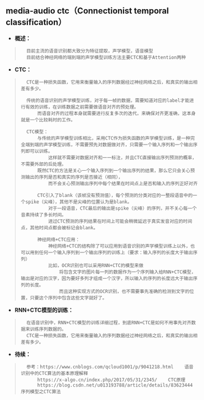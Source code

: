 ## media-audio ctc（Connectionist temporal classification）
- **概述：**
>       目前主流的语音识别都大致分为特征提取，声学模型，语音模型
>       目前结合神经网络的端到端的声学模型训练方法主要CTC和基于Attention两种
>
>
>
>

- **CTC：**
>       CTC是一种损失函数，它用来衡量输入的序列数据经过神经网络之后，和真实的输出相差有多少。
>
>       传统的语音识别的声学模型训练，对于每一帧的数据，需要知道对应的label才能进行有效的训练，在训练数据之前需要做语音对齐的预处理。
>           而语音对齐的过程本身就需要进行反复多次的迭代，来确保对齐更准确，这本身就是一个比较耗时的工作。
>
>       CTC模型：
>           与传统的声学模型训练相比，采用CTC作为损失函数的声学模型训练，是一种完全端到端的声学模型训练，不需要预先对数据做对齐，只需要一个输入序列和一个输出序列即可以训练。
>               这样就不需要对数据对齐和一一标注，并且CTC直接输出序列预测的概率，不需要外部的后处理。
>           既然CTC的方法是关心一个输入序列到一个输出序列的结果，那么它只会关心预测输出的序列是否和真实的序列是否接近（相同），
>               而不会关心预测输出序列中每个结果在时间点上是否和输入的序列正好对齐
>
>           CTC引入了blank（该帧没有预测值），每个预测的分类对应的一整段语音中的一个spike（尖峰），其他不是尖峰的位置认为是blank。
>               对于一段语音，CTC最后的输出是spike（尖峰）的序列，并不关心每一个音素持续了多长时间。
>               进过CTC预测的序列结果在时间上可能会稍微延迟于真实发音对应的时间点，其他时间点都会被标记会blank。
>
>           神经网络+CTC应用：
>               神经网络+CTC的结构除了可以应用到语音识别的声学模型训练上以外，也可以用到任何一个输入序列到一个输出序列的训练上（要求：输入序列的长度大于输出序列）
>               比如，OCR识别也可以采用RNN+CTC的模型来做
>                   将包含文字的图片每一列的数据作为一个序列输入给RNN+CTC模型，输出是对应的汉字，因为要好多列才组成一个汉字，所以输入的序列的长度远大于输出序列的长度。
>                   而且这种实现方式的OCR识别，也不需要事先准确的检测到文字的位置，只要这个序列中包含这些文字就好了。
>

- **RNN+CTC模型的训练：**
>       在语音识别中，RNN+CTC模型的训练详细过程，到底RNN+CTC是如何不用事先对齐数据来训练序列数据的。
>       CTC是一种损失函数，它用来衡量输入的序列数据经过神经网络之后，和真实的输出相差有多少。
>
>
>
>
>
>
>

- **待续：**
>       参考：https://www.cnblogs.com/qcloud1001/p/9041218.html    语音识别中的CTC算法的基本原理解释
>           https://x-algo.cn/index.php/2017/05/31/2345/    CTC原理
>           https://blog.csdn.net/u013193788/article/details/83623444   序列模型之CTC算法       
>
>
>
>
>
>
>
>
>
>
>
>
>
>
>
>
>
